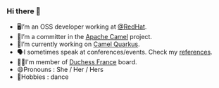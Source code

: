 ### Hi there 👋

- 🖥I’m an OSS developer working at [@RedHat](https://www.redhat.com/).
- 🐪I’m a committer in the [Apache Camel](https://camel.apache.org/) project.
- 🔭I’m currently working on [Camel Quarkus](https://camel.apache.org/camel-quarkus).
- 🗣I sometimes speak at conferences/events. Check my [references](https://github.com/zbendhiba/conference-talks).
- 👯‍♀I'm member of [Duchess France](https://www.duchess-france.org/) board.
- 😄Pronouns : She / Her / Hers
- 💃Hobbies : dance
